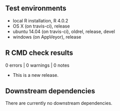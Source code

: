 ## Test environments
* local R installation, R 4.0.2
* OS X (on travis-ci), release
* ubuntu 14.04 (on travis-ci), oldrel, release, devel
* windows (on AppVeyor), release 

## R CMD check results

0 errors | 0 warnings | 0 notes

* This is a new release.

## Downstream dependencies
There are currently no downstream dependencies.
